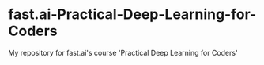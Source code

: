 # fast.ai-Practical-Deep-Learning-for-Coders
My repository for fast.ai's course 'Practical Deep Learning for Coders'
